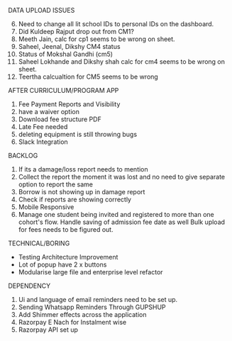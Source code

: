 DATA UPLOAD ISSUES

6. Need to change all lit school IDs to personal IDs on the dashboard.
7. Did Kuldeep Rajput drop out from CM1?
8. Meeth Jain, calc for cp1 seems to be wrong on sheet.
9. Saheel, Jeenal, Dikshy CM4 status
10. Status of Mokshal Gandhi (cm5)
11. Saheel Lokhande and Dikshy shah calc for cm4 seems to be wrong on sheet.
12. Teertha calcualtion for CM5 seems to be wrong

AFTER CURRICULUM/PROGRAM APP

1. Fee Payment Reports and Visibility
2. have a waiver option
3. Download fee structure PDF
4. Late Fee needed
5. deleting equipment is still throwing bugs
6. Slack Integration

BACKLOG

1. If its a damage/loss report needs to mention
2. Collect the report the moment it was lost and no need to give separate option to report the same
3. Borrow is not showing up in damage report
4. Check if reports are showing correctly
5. Mobile Responsive
6. Manage one student being invited and registered to more than one cohort's flow.
   Handle saving of admission fee date as well
   Bulk upload for fees needs to be figured out.

TECHNICAL/BORING

- Testing Architecture Improvement
- Lot of popup have 2 x buttons
- Modularise large file and enterprise level refactor

DEPENDENCY

1. Ui and language of email reminders need to be set up.
2. Sending Whatsapp Reminders Through GUPSHUP
3. Add Shimmer effects across the application
4. Razorpay E Nach for Instalment wise
5. Razorpay API set up
